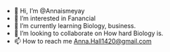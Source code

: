 - 👋 Hi, I’m @Annaismeyay
- 👀 I’m interested in Fanancial
- 🌱 I’m currently learning Biology, business.
- 💞️ I’m looking to collaborate on How hard Biology is.
- 📫 How to reach me Anna.Hall1420@gmail.com

<!---
Annaismeyay/Annaismeyay is a ✨ special ✨ repository because its `README.md` (this file) appears on your GitHub profile.
You can click the Preview link to take a look at your changes.
--->
